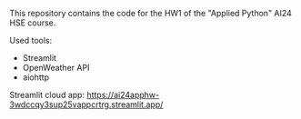 This repository contains the code for the HW1 of the "Applied Python" AI24 HSE course.

Used tools:
* Streamlit
* OpenWeather API
* aiohttp

Streamlit cloud app: https://ai24apphw-3wdccqy3sup25vappcrtrg.streamlit.app/
